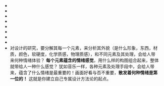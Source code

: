 -
-
-
-
-
-
-
-
- 对设计的研究，要分解其每一个元素，来分析其外貌（是什么形象，东西，材质，颜色，软硬度，化学质感，物理质感），和不同元素及其处理，会给人带来何种情绪体验？
  **每个元素蕴含的情绪感觉**，用什么样的构图组合起来，整体就带给人一种什么感觉？
  犹如音乐一样，各种元素及处理手段中，会给人带来，蕴含了什么情绪是最重要的！画面好看与否不重要，**散发着何种情绪是第一位的！**
  这就是你建立自己专属设计方法论的起点。